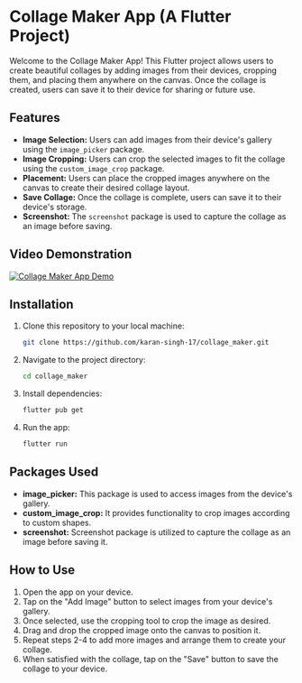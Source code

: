 # Collage Maker App (A Flutter Project)

Welcome to the Collage Maker App! This Flutter project allows users to create beautiful collages by adding images from their devices, cropping them, and placing them anywhere on the canvas. Once the collage is created, users can save it to their device for sharing or future use.

## Features

- **Image Selection:** Users can add images from their device's gallery using the `image_picker` package.
- **Image Cropping:** Users can crop the selected images to fit the collage using the `custom_image_crop` package.
- **Placement:** Users can place the cropped images anywhere on the canvas to create their desired collage layout.
- **Save Collage:** Once the collage is complete, users can save it to their device's storage.
- **Screenshot:** The `screenshot` package is used to capture the collage as an image before saving.

## Video Demonstration

[![Collage Maker App Demo](https://img.youtube.com/vi/ATY3221TsLg/0.jpg)](https://www.youtube.com/watch?v=ATY3221TsLg)


## Installation

1. Clone this repository to your local machine:

    ```bash
    git clone https://github.com/karan-singh-17/collage_maker.git
    ```

2. Navigate to the project directory:

    ```bash
    cd collage_maker
    ```

3. Install dependencies:

    ```bash
    flutter pub get
    ```

4. Run the app:

    ```bash
    flutter run
    ```

## Packages Used

- **image_picker:** This package is used to access images from the device's gallery.
- **custom_image_crop:** It provides functionality to crop images according to custom shapes.
- **screenshot:** Screenshot package is utilized to capture the collage as an image before saving it.

## How to Use

1. Open the app on your device.
2. Tap on the "Add Image" button to select images from your device's gallery.
3. Once selected, use the cropping tool to crop the image as desired.
4. Drag and drop the cropped image onto the canvas to position it.
5. Repeat steps 2-4 to add more images and arrange them to create your collage.
6. When satisfied with the collage, tap on the "Save" button to save the collage to your device.

